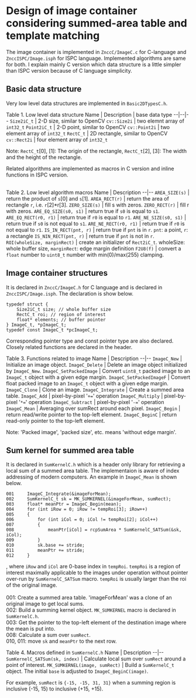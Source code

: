 # Design of image container considering summed-area table and template matching
The image container is implemented in `ZnccC/ImageC.c` for C-language and
`ZnccISPC/Image.isph` for ISPC language. Implemented algorithms are same for both.
I explain mainly C version which data structure is a little simpler than ISPC version
because of C language simplicity.

## Basic data structure
Very low level data structures are implemented in `Basic2DTypesC.h`.

Table 1. Low level data structure
Name | Description | base data type
--|--|--
`Size2iC_t` | 2-D size, similar to OpenCV `cv::Size2i` | two elemnt array of `int32_t`
`Point2iC_t` | 2-D point, similar to OpenCV `cv::Point2i` | two element array of `int32_t`
`RectC_t` | 2D rectangle, similar to OpenCV `cv::Rect2i` | four element array of `int32_t`
<br>

Note: `RectC_t`[0], [1]: The origin of the rectangle, `RectC_t`[2], [3]: The width and the height of the rectangle.

Related algorithms are implemented as macros in C version and inline functions in ISPC version.
<br>
<br>


Table 2. Low level algorithm macros
Name | Description
--|--
`AREA_SIZE(s)` | return the product of `s`[0] and `s`[1].
`AREA_RECT(r)` | return the area of rectangle `r`, i.e. `r`[2]*r[3].
`ZERO_SIZE(s)` | fill s with zeros.
`ZERO_RECT(r)` | fill r with zeros.
`ARE_EQ_SIZE(s0, s1)` | return true if `s0` is equal to `s1`.
`ARE_EQ_RECT(r0, r1)` | return true if `r0` is equal to `r1`.
`ARE_NE_SIZE(s0, s1)` | return true if `s0` is not equal to `s1`.
`ARE_NE_RECT(r0, r1)` | return true if `r0` is not equal to `r1`.
`IS_IN_RECT(pnt, r)` | return true if `pnt` is in `r`. `pnt`: a point, `r`: a rectangle
`IS_NIN_RECT(pnt, r)` | return true if `pnt` is not in `r`.
`ROI(wholeSize, marginRect)` | create an initializer of `Rect2iC_t`. wholeSize: whole buffer size, `marginRect`: edge margin definition
`F2U8(f)` | convert a `float` number to `uint8_t` number with min(0)/max(255) clamping.
<br>

## Image container structures
It is declared in `ZnccC/ImageC.h` for C language and is declared in `ZnccISPC/Image.isph`.
The declaration is show below.
```
typedef struct {
    Size2iC_t size; // whole buffer size
    RectC_t roi; // region of interest
    float* elements; // buffer pointer
} ImageC_t, *pImageC_t;
typedef const ImageC_t *pcImageC_t;
```
Corresponding pointer type and const pointer type are also declared.
Closely related functions are declared in the header.

Table 3. Functions related to image
Name | Description
--|--
`ImageC_New` | Initialize an image object.
`ImageC_Delete` | Delete an image object initialized by `ImageC_New`.
`ImageC_SetPackedImage` | Convert `uint8_t` packed image to an `ImageC_t` object with a given edge margin.
`ImageC_SetPackedImageF` | Convert float packed image to an `ImageC_t` object with a given edge margin.
`ImageC_Clone` | Clone an image.
`ImageC_Integrate` | Create a summed area table.
`ImageC_Add` | pixel-by-pixel '`+=`' operation
`ImageC_Multiply` | pixel-by-pixel '`*=`' operation
`ImageC_Subtract` | pixel-by-pixel '`-=`' operation
`ImageC_Mean` | Averaging over sumRect around each pixel.
`ImageC_Begin` | return read/write pointer to the top-left element.
`ImageC_BeginC` | return read-only pointer to the top-left element.
<br>

Note: 'Packed image', 'packed size', etc. means 'without edge margin'.

## Sum kernel for summed area table
It is declared in `SumKernelC.h` which is a header only library for retrieving a local sum of
a summed area table. The implementaion is aware of index addressing of modern computers.
An example in `ImageC_Mean` is shown below.
```
001     ImageC_Integrate(&imageForMean);
002     SumKernelC_t sk = MK_SUMKERNEL(&imageForMean, sumRect);
003     float* meanPtr = ImageC_Begin(mean);
004     for (int iRow = 0; iRow != tempRoi[3]; iRow++)
005     {
006         for (int iCol = 0; iCol != tempRoi[2]; iCol++)
007         {
008             meanPtr[iCol] = rcpSumArea * SumKernelC_SATSum(&sk, iCol);
009         }
010         sk.base += stride;
011         meanPtr += stride;
012     }
```
, where `iRow` and `iCol` are 0-base index in `tempRoi`.
`tempRoi` is a region of interest maximally applicable to the images under operation without
pointer over-run by `SumKernelC_SATSum` macro. `tempRoi` is usually larger than the roi of the original image.  
<br>
001: Create a summed area table. 'imageForMean' was a clone of an original image to get local sums.  
002: Build a summing kernel object. `MK_SUMKERNEL` macro is declared in `SumKernelC.h`.  
003: Get the pointer to the top-left element of the destination image where the mean is put into.  
008: Calculate a sum over `sumRect`.  
010, 011: move `sk` and `meanPtr` to the next row.

Table 4. Macros defined in `SumKernelC.h`
Name | Description
--|--
`SumKernelC_SATSum(sk, index)` | Calculate local sum over `sumRect` around a point of interest.
`MK_SUMKERNEL(image, sumRect)` | Build a `SumKernelC_t` object. The initial `base` is adjusted to `ImageC_BeginC(image)`.
<br>

For example, `sumRect` is `{-15, -15, 31, 31}` when a summing region is inclusive (-15, 15) to inclusive (+15, +15).